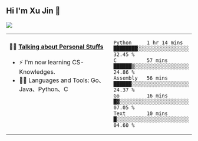 
## Hi I'm Xu Jin 👋
![](https://komarev.com/ghpvc/?username=jiayouxujin&color=brightgreen&label=PROFILE+VIEWS)



<table align="center">
<tr>
<td valign="top" width="60%">

#### 🏋️‍♀️ <a href="https://github.com/jiayouxujin" target="_blank">Talking about Personal Stuffs</a>
<!-- recent_releases starts -->

- ⚡  I'm now learning CS-Knowledges.  
- 🏊‍♂️ Languages and Tools: Go、Java、Python、C
<!-- recent_releases ends -->
</td>
<td>
 
<!--START_SECTION:waka-->
```text
Python     1 hr 14 mins    ████████░░░░░░░░░░░░░░░░░   32.45 % 
C          57 mins         ██████▒░░░░░░░░░░░░░░░░░░   24.86 % 
Assembly   56 mins         ██████░░░░░░░░░░░░░░░░░░░   24.37 % 
Go         16 mins         █▓░░░░░░░░░░░░░░░░░░░░░░░   07.05 % 
Text       10 mins         █░░░░░░░░░░░░░░░░░░░░░░░░   04.60 % 
```
<!--END_SECTION:waka-->
 
</td>
</tr>
</table>





